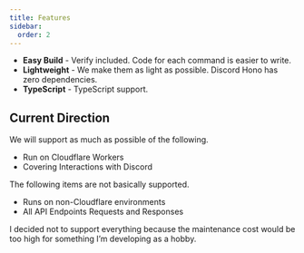 ```yaml
---
title: Features
sidebar:
  order: 2
---
```


- **Easy Build** - Verify included. Code for each command is easier to write.
- **Lightweight** - We make them as light as possible. Discord Hono has zero dependencies.
- **TypeScript** - TypeScript support.

## Current Direction

We will support as much as possible of the following.

- Run on Cloudflare Workers
- Covering Interactions with Discord

The following items are not basically supported.

- Runs on non-Cloudflare environments
- All API Endpoints Requests and Responses

I decided not to support everything because the maintenance cost would be too high for something I’m developing as a hobby.
